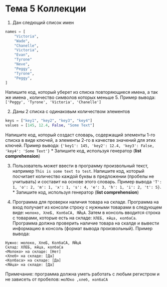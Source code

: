 # Тема 5 Коллекции

1. Дан следющий список имен 
```python
names = [
    "Victoria",
    "Wade",
    "Chanelle",
    "Victoria",
    "Evan",
    "Tyrone"
    "Neve",
    "Peggy",
    "Tyrone", 
    "Peggy",
]
```
Напишите код, который уберет из списка повторяющиеся имена, а так же имена , количество символов которых меньше 5. Пример вывода:
```['Peggy', 'Tyrone', 'Victoria', 'Chanelle']```

2. Даны 2 списка с одинаковым количеством элементов
```python
keys = ["key1", "key2", "key3", "key4"]
values = [145, 12.4, False, "Some Text"]
```
Напишите код, который создаст словарь, содержащий элементы 1-го списка в виде ключей, а элементы 2-го в качестве значений для этих ключей. Пример вывода: ```{'key1': 145, 'key2': 12.4, 'key3': False, 'key4': 'Some Text'}```
\* Запишите код, используя генератор (**list comprehension**)

3. Пользователь может ввести в программу произвольный текст, например ```This is some text to test```. Напишите код, который посчитает количество каждой буквы в предложении (пробелы не учитывать) и составит на основе этого словарь. Пример вывода ```'T': 1, 'o': 2, 'm': 1, 'x': 1, 's': 4, 'e': 3, 'h': 1, 'i': 2, 't': 5}```.
\* Запишите код, используя генератор (**list comprehension**)

4. Программа для проверки наличия товара на складе. Программа на вход получает из консоли строку с нужными товарами в следующем виде: ```молоко, ХлеБ, КолбаСА, ЯЙцА```. Затем в консоль вводится строка с товарами, которые есть на складе: ```ХЛЕБ, яйца, колбаСа```. Программа должна проверить наличие товара на скалде и вывести информацию в консоль (формат вывода произвольный). Пример вывода:
```
Нужно: молоко, ХлеБ, КолбаСА, ЯЙцА
Склад: ХЛЕБ, яйца, колбаСа
<Молоко> на складе: [Нет]
<Хлеб> на складе: [Да]
<Колбаса> на складе: [Да]
<Яйца> на складе: [Да]
```
Примечание: программа должна уметь работать с любым регистром и не зависеть от пробелов: ```моЛОко ,хлеб, колбаСА```